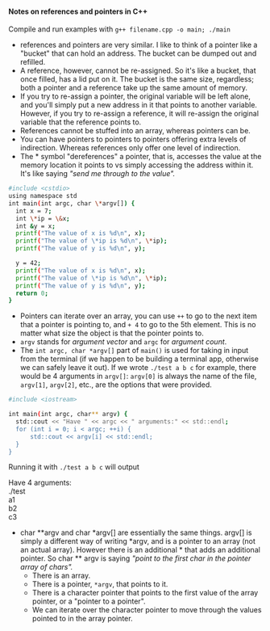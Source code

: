 #### Notes on references and pointers in C++

Compile and run examples with `g++ filename.cpp -o main; ./main`

* references and pointers are very similar. I like to think of a pointer like a "bucket" that can hold an address. The bucket can be dumped out and refilled.
* A reference, however, cannot be re-assigned. So it's like a bucket, that once filled, has a lid put on it. The bucket is the same size, regardless; both a pointer and a reference take up the same amount of memory.
* If you try to re-assign a pointer, the original variable will be left alone, and you'll simply put a new address in it that points to another variable. However, if you try to re-assign a reference, it will re-assign the original variable that the reference points to.
* References cannot be stuffed into an array, whereas pointers can be.
* You can have pointers to pointers to pointers offering extra levels of indirection. Whereas references only offer one level of indirection.
* The \* symbol "dereferences" a pointer, that is, accesses the value at the memory location it points to vs simply accessing the address within it. It's like saying *"send me through to the value".*

```sh
#include <cstdio>
using namespace std
int main(int argc, char \*argv[]) {
  int x = 7;
  int \*ip = \&x;
  int &y = x;
  printf("The value of x is %d\n", x);
  printf("The value of \*ip is %d\n", \*ip);
  printf("The value of y is %d\n", y);

  y = 42;
  printf("The value of x is %d\n", x);
  printf("The value of \*ip is %d\n", \*ip);
  printf("The value of y is %d\n", y);
  return 0;
}
```

* Pointers can iterate over an array, you can use `++` to go to the next item that a pointer is pointing to, and `+ 4` to go to the 5th element. This is no matter what size the object is that the pointer points to.
* `argv` stands for *argument vector* and `argc` for *argument count*.
* The `int argc, char *argv[]` part of `main()` is used for taking in input from the terminal (if we happen to be building a terminal app, otherwise we can safely leave it out). If we wrote `./test a b c` for example, there would be 4 arguments in `argv[]`: `argv[0]` is always the name of the file, `argv[1]`, `argv[2]`, etc., are the options that were provided.

```sh
#include <iostream>

int main(int argc, char** argv) {
  std::cout << "Have " << argc << " arguments:" << std::endl;
  for (int i = 0; i < argc; ++i) {
      std::cout << argv[i] << std::endl;
  }
}
```

  Running it with `./test a b c` will output

  Have 4 arguments:  
  ./test  
  a1  
  b2  
  c3

* char \*\*argv and char \*argv[] are essentially the same things. argv[] is simply a different way of writing \*argv, and is a pointer to an array (not an actual array). However there is an additional \* that adds an additional pointer. So char \*\* argv is saying *"point to the first char in the pointer array of chars".*
  * There is an array.
  * There is a pointer, `*argv`, that points to it.
  * There is a character pointer that points to the first value of the array pointer, or a "pointer to a pointer".
  * We can iterate over the character pointer to move through the values pointed to in the array pointer.
